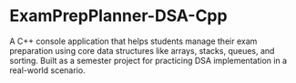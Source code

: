 # ExamPrepPlanner-DSA-Cpp
A C++ console application that helps students manage their exam preparation using core data structures like arrays, stacks, queues, and sorting. Built as a semester project for practicing DSA implementation in a real-world scenario.
